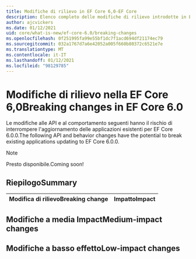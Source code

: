 ```yaml
---
title: Modifiche di rilievo in EF Core 6,0-EF Core
description: Elenco completo delle modifiche di rilievo introdotte in Entity Framework Core 6,0
author: ajcvickers
ms.date: 01/12/2021
uid: core/what-is-new/ef-core-6.0/breaking-changes
ms.openlocfilehash: 0f251995fa99e55bf1dc7f1acd694df21174ec79
ms.sourcegitcommit: 032a1767d7a6e42052a005f660b80372c6521e7e
ms.translationtype: MT
ms.contentlocale: it-IT
ms.lasthandoff: 01/12/2021
ms.locfileid: "98129785"
---
```

# <a name="breaking-changes-in-ef-core-60"></a><span data-ttu-id="4b730-103">Modifiche di rilievo nella EF Core 6,0</span><span class="sxs-lookup"><span data-stu-id="4b730-103">Breaking changes in EF Core 6.0</span></span>

<span data-ttu-id="4b730-104">Le modifiche alle API e al comportamento seguenti hanno il rischio di interrompere l'aggiornamento delle applicazioni esistenti per EF Core 6.0.0.</span><span class="sxs-lookup"><span data-stu-id="4b730-104">The following API and behavior changes have the potential to break existing applications updating to EF Core 6.0.0.</span></span>

> [!NOTE]
> <span data-ttu-id="4b730-105">Presto disponibile.</span><span class="sxs-lookup"><span data-stu-id="4b730-105">Coming soon!</span></span>

## <a name="summary"></a><span data-ttu-id="4b730-106">Riepilogo</span><span class="sxs-lookup"><span data-stu-id="4b730-106">Summary</span></span>

| <span data-ttu-id="4b730-107">**Modifica di rilievo**</span><span class="sxs-lookup"><span data-stu-id="4b730-107">**Breaking change**</span></span>                                                                                                                   | <span data-ttu-id="4b730-108">**Impatto**</span><span class="sxs-lookup"><span data-stu-id="4b730-108">**Impact**</span></span> |
|:--------------------------------------------------------------------------------------------------------------------------------------|------------|

## <a name="medium-impact-changes"></a><span data-ttu-id="4b730-109">Modifiche a media Impact</span><span class="sxs-lookup"><span data-stu-id="4b730-109">Medium-impact changes</span></span>

## <a name="low-impact-changes"></a><span data-ttu-id="4b730-110">Modifiche a basso effetto</span><span class="sxs-lookup"><span data-stu-id="4b730-110">Low-impact changes</span></span>
